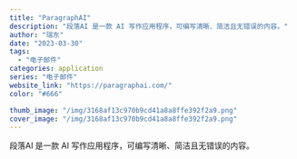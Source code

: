 ```yaml
---
title: "ParagraphAI"
description: "段落AI 是一款 AI 写作应用程序，可编写清晰、简洁且无错误的内容。"
author: "瑞东"
date: "2023-03-30"
tags:
  - "电子邮件"
categories: application
series: "电子邮件"
website_link: "https://paragraphai.com/"
color: "#666"

thumb_image: "/img/3168af13c970b9cd41a8a8ffe392f2a9.png"
cover_image: "/img/3168af13c970b9cd41a8a8ffe392f2a9.png"
---
```


段落AI 是一款 AI 写作应用程序，可编写清晰、简洁且无错误的内容。